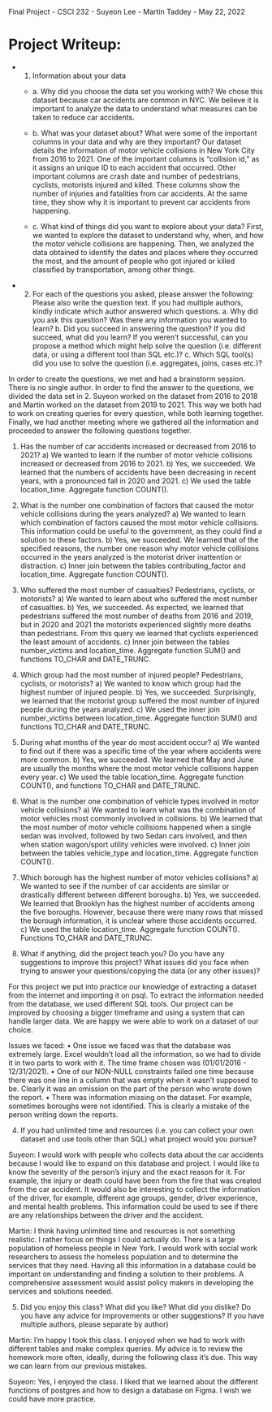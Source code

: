 Final Project - CSCI 232 - Suyeon Lee - Martin Taddey - May 22, 2022

# Project Writeup:
* 1. Information about your data

	* a. Why did you choose the data set you working with? 
		We chose this dataset because car accidents are common in NYC. We believe it is important to analyze the data to understand what measures can be taken to reduce car accidents.
 
	* b. What was your dataset about? What were some of the important columns in your data and why are they important? 
		Our dataset details the information of motor vehicle collisions in New York City from 2016 to 2021. One of the important columns is “collision id,” as it assigns an unique ID to each accident that occurred. Other important columns are crash date and number of pedestrians, cyclists, motorists injured and killed. These columns show the number of injuries and fatalities from car accidents. At the same time, they show why it is important to prevent car accidents from happening.

	* c. What kind of things did you want to explore about your data? 
		First, we wanted to explore the dataset to understand why, when, and how the motor vehicle collisions are happening. Then, we analyzed the data obtained to identify the dates and places where they occurred the most, and the amount of people who got injured or killed classified by transportation, among other things.

* 2. For each of the questions you asked, please answer the following: Please also write the question text. If you had multiple authors, kindly indicate which author answered which questions. 
a. Why did you ask this question? Was there any information you wanted to learn? 
b. Did you succeed in answering the question? If you did succeed, what did you learn? If you weren’t successful, can you propose a method which might help solve the question (i.e. different data, or using a different tool than SQL etc.)?
c. Which SQL tool(s) did you use to solve the question (i.e. aggregates, joins, cases etc.)? 

In order to create the questions, we met and had a brainstorm session. There is no single author. In order to find the answer to the questions, we divided the data set in 2. Suyeon worked on the dataset from 2016 to 2018 and Martin worked on the dataset from 2019 to 2021. This way we both had to work on creating queries for every question, while both learning together. Finally, we had another meeting where we gathered all the information and proceeded to answer the following questions together.
 
1. Has the number of car accidents increased or decreased from 2016 to 2021?
a)	We wanted to learn if the number of motor vehicle collisions increased or decreased from 2016 to 2021.
b)	Yes, we succeeded. We learned that the numbers of accidents have been decreasing in recent years, with a pronounced fall in 2020 and 2021.
c)	We used the table location_time. Aggregate function COUNT().

2. What is the number one combination of factors that caused the motor vehicle collisions during the years analyzed?
a)	We wanted to learn which combination of factors caused the most motor vehicle collisions. This information could be useful to the government, as they could find a solution to these factors.
b)	Yes, we succeeded. We learned that of the specified reasons, the number one reason why motor vehicle collisions occurred in the years analyzed is the motorist driver inattention or distraction.
c)	Inner join between the tables contributing_factor and location_time. Aggregate function COUNT().

3. Who suffered the most number of casualties? Pedestrians, cyclists, or motorists?
a)	We wanted to learn about who suffered the most number of casualties.
b)	Yes, we succeeded. As expected, we learned that pedestrians suffered the most number of deaths from 2016 and 2019, but in 2020 and 2021 the motorists experienced slightly more deaths than pedestrians. From this query we learned that cyclists experienced the least amount of accidents.
c)	Inner join between the tables number_victims and location_time. Aggregate function SUM() and functions TO_CHAR and DATE_TRUNC.

4. Which group had the most number of injured people? Pedestrians, cyclists, or motorists?
a)	We wanted to know which group had the highest number of injured people. 
b)	Yes, we succeeded. Surprisingly, we learned that the motorist group suffered the most number of injured people during the years analyzed.
c)	We used the inner join number_victims between location_time. Aggregate function SUM() and functions TO_CHAR and DATE_TRUNC. 

5. During what months of the year do most accident occur?
a)	We wanted to find out if there was a specific time of the year where accidents were more common.
b)	Yes, we succeeded. We learned that May and June are usually the months where the most motor vehicle collisions happen every year.
c)	We used the table location_time. Aggregate function COUNT(), and functions TO_CHAR and DATE_TRUNC.
    
6. What is the number one combination of vehicle types involved in motor vehicle collisions?
a)	We wanted to learn what was the combination of motor vehicles most commonly involved in collisions.
b)	We learned that the most number of motor vehicle collisions happened when a single sedan was involved, followed by two Sedan cars involved, and then when station wagon/sport utility vehicles were involved.
c)	Inner join between the tables vehicle_type and location_time. Aggregate function COUNT().

7. Which borough has the highest number of motor vehicles collisions?
a)	We wanted to see if the number of car accidents are similar or drastically different between different boroughs. 
b)	Yes, we succeeded. We learned that Brooklyn has the highest number of accidents among the five boroughs. However, because there were many rows that missed the borough information, it is unclear where those accidents occurred. 
c)	We used the table location_time. Aggregate function COUNT(). Functions TO_CHAR and DATE_TRUNC.

3. What if anything, did the project teach you? Do you have any suggestions to improve this project? What issues did you face when trying to answer your questions/copying the data (or any other issues)?

For this project we put into practice our knowledge of extracting a dataset from the internet and importing it on psql. To extract the information needed from the database, we used different SQL tools. Our project can be improved by choosing a bigger timeframe and using a system that can handle larger data. We are happy we were able to work on a dataset of our choice.

Issues we faced:
•	One issue we faced was that the database was extremely large. Excel wouldn’t load all the information, so we had to divide it in two parts to work with it. The time frame chosen was (01/01/2016 - 12/31/2021). 
•	One of our NON-NULL constraints failed one time because there was one line in a column that was empty when it wasn’t supposed to be. Clearly it was an omission on the part of the person who wrote down the report.
•	There was information missing on the dataset. For example, sometimes boroughs were not identified. This is clearly a mistake of the person writing down the reports.

4. If you had unlimited time and resources (i.e. you can collect your own dataset and use tools other than SQL) what project would you pursue?

Suyeon: I would work with people who collects data about the car accidents because I would like to expand on this database and project. I would like to know the severity of the person’s injury and the exact reason for it. For example, the injury or death could have been from the fire that was created from the car accident. It would also be interesting to collect the information of the driver, for example, different age groups, gender, driver experience, and mental health problems. This information could be used to see if there are any relationships between the driver and the accident. 

Martin: I think having unlimited time and resources is not something realistic. I rather focus on things I could actually do. There is a large population of homeless people in New York. I would work with social work researchers to assess the homeless population and to determine the services that they need. Having all this information in a database could be important on understanding and finding a solution to their problems. A comprehensive assessment would assist policy makers in developing the services and solutions needed.

5. Did you enjoy this class? What did you like? What did you dislike? Do you have any advice for improvements or other suggestions? If you have multiple authors, please separate by author)

Martin: I’m happy I took this class. I enjoyed when we had to work with different tables and make complex queries. My advice is to review the homework more often, ideally, during the following class it’s due. This way we can learn from our previous mistakes.

Suyeon: Yes, I enjoyed the class. I liked that we learned about the different functions of postgres and how to design a database on Figma. I wish we could have more practice. 
